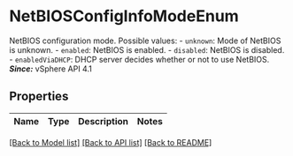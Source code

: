 # NetBIOSConfigInfoModeEnum

NetBIOS configuration mode.  Possible values: - `unknown`: Mode of NetBIOS is unknown. - `enabled`: NetBIOS is enabled. - `disabled`: NetBIOS is disabled. - `enabledViaDHCP`: DHCP server decides whether or not to use NetBIOS.    ***Since:*** vSphere API 4.1 

## Properties
Name | Type | Description | Notes
------------ | ------------- | ------------- | -------------

[[Back to Model list]](../README.md#documentation-for-models) [[Back to API list]](../README.md#documentation-for-api-endpoints) [[Back to README]](../README.md)


